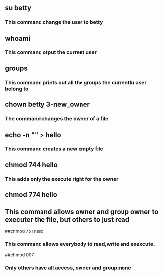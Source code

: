 ## su betty
### This command change the user to betty

## whoami
### This command otput the current user

## groups
### This command prints out all the groups the currentlu user belong to

## chown betty 3-new_owner
### The command changes the owner of a file

## echo -n "" > hello
### This command creates a new empty file

## chmod 744 hello
### This adds only the execute right for the owner

## chmod 774 hello
## This command allows owner and group owner to executer the file, but others to just read

##chmod 751 hello
### This command allows everybody to read,write and exexcute.

##chmod 007
### Only others have all access, owner and group:none
